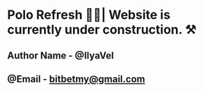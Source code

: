 # Polo Refresh 👕🥤| Website is currently under construction. ⚒
## Author Name - @IlyaVel
## @Email - bitbetmy@gmail.com
